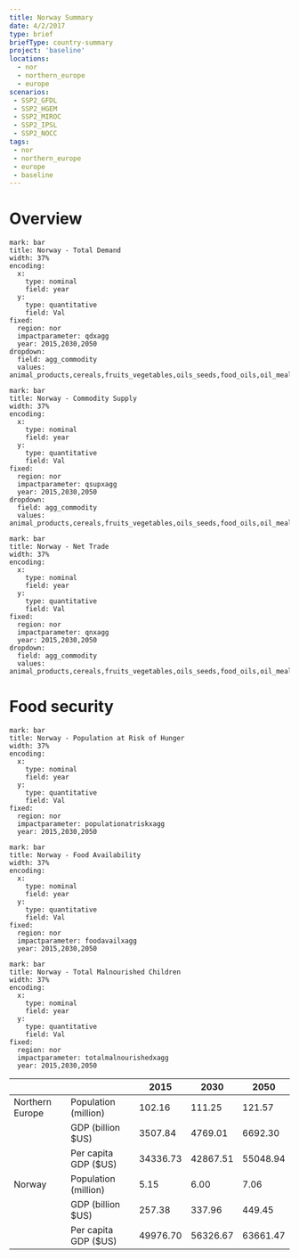 ```yaml
---
title: Norway Summary
date: 4/2/2017
type: brief
briefType: country-summary
project: 'baseline'
locations:
  - nor
  - northern_europe
  - europe
scenarios:
 - SSP2_GFDL
 - SSP2_HGEM
 - SSP2_MIROC
 - SSP2_IPSL
 - SSP2_NOCC
tags:
 - nor
 - northern_europe
 - europe
 - baseline
---
```

# Overview 

```chart
mark: bar
title: Norway - Total Demand
width: 37%
encoding:
  x:
    type: nominal
    field: year
  y:
    type: quantitative
    field: Val
fixed:
  region: nor
  impactparameter: qdxagg
  year: 2015,2030,2050
dropdown:
  field: agg_commodity
  values: animal_products,cereals,fruits_vegetables,oils_seeds,food_oils,oil_meals,other,pulses,roots_tubers,sugar
```

```chart
mark: bar
title: Norway - Commodity Supply
width: 37%
encoding:
  x:
    type: nominal
    field: year
  y:
    type: quantitative
    field: Val
fixed:
  region: nor
  impactparameter: qsupxagg
  year: 2015,2030,2050
dropdown:
  field: agg_commodity
  values: animal_products,cereals,fruits_vegetables,oils_seeds,food_oils,oil_meals,other,pulses,roots_tubers,sugar
```

```chart
mark: bar
title: Norway - Net Trade
width: 37%
encoding:
  x:
    type: nominal
    field: year
  y:
    type: quantitative
    field: Val
fixed:
  region: nor
  impactparameter: qnxagg
  year: 2015,2030,2050
dropdown:
  field: agg_commodity
  values: animal_products,cereals,fruits_vegetables,oils_seeds,food_oils,oil_meals,other,pulses,roots_tubers,sugar
```

# Food security

```chart
mark: bar
title: Norway - Population at Risk of Hunger
width: 37%
encoding:
  x:
    type: nominal
    field: year
  y:
    type: quantitative
    field: Val
fixed:
  region: nor
  impactparameter: populationatriskxagg
  year: 2015,2030,2050
```

```chart
mark: bar
title: Norway - Food Availability
width: 37%
encoding:
  x:
    type: nominal
    field: year
  y:
    type: quantitative
    field: Val
fixed:
  region: nor
  impactparameter: foodavailxagg
  year: 2015,2030,2050
```

```chart
mark: bar
title: Norway - Total Malnourished Children
width: 37%
encoding:
  x:
    type: nominal
    field: year
  y:
    type: quantitative
    field: Val
fixed:
  region: nor
  impactparameter: totalmalnourishedxagg
  year: 2015,2030,2050
```

|   |   | 2015 | 2030 | 2050 |
|---|---|---|---|---|
| Northern Europe | Population (million) | 102.16 | 111.25 | 121.57 |
|  | GDP (billion $US) | 3507.84 | 4769.01 | 6692.30 |
|  | Per capita GDP ($US) | 34336.73 | 42867.51 | 55048.94 |
| Norway | Population (million) | 5.15 | 6.00 | 7.06 |
|  | GDP (billion $US) | 257.38 | 337.96 | 449.45 |
|  | Per capita GDP ($US) | 49976.70| 56326.67| 63661.47|